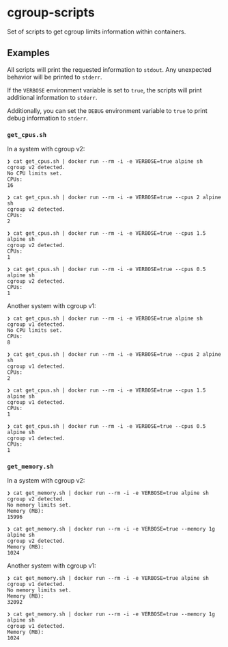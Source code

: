 # cgroup-scripts

Set of scripts to get cgroup limits information within containers.

## Examples

All scripts will print the requested information to `stdout`. Any unexpected behavior will be printed to `stderr`.

If the `VERBOSE` environment variable is set to `true`, the scripts will print additional information to `stderr`.

Additionally, you can set the `DEBUG` environment variable to `true` to print debug information to `stderr`.

### `get_cpus.sh`

In a system with cgroup v2:

```console
❯ cat get_cpus.sh | docker run --rm -i -e VERBOSE=true alpine sh
cgroup v2 detected.
No CPU limits set.
CPUs:
16

❯ cat get_cpus.sh | docker run --rm -i -e VERBOSE=true --cpus 2 alpine sh
cgroup v2 detected.
CPUs:
2

❯ cat get_cpus.sh | docker run --rm -i -e VERBOSE=true --cpus 1.5 alpine sh
cgroup v2 detected.
CPUs:
1

❯ cat get_cpus.sh | docker run --rm -i -e VERBOSE=true --cpus 0.5 alpine sh
cgroup v2 detected.
CPUs:
1
```

Another system with cgroup v1:

```console
❯ cat get_cpus.sh | docker run --rm -i -e VERBOSE=true alpine sh
cgroup v1 detected.
No CPU limits set.
CPUs:
8

❯ cat get_cpus.sh | docker run --rm -i -e VERBOSE=true --cpus 2 alpine sh
cgroup v1 detected.
CPUs:
2

❯ cat get_cpus.sh | docker run --rm -i -e VERBOSE=true --cpus 1.5 alpine sh
cgroup v1 detected.
CPUs:
1

❯ cat get_cpus.sh | docker run --rm -i -e VERBOSE=true --cpus 0.5 alpine sh
cgroup v1 detected.
CPUs:
1
```

### `get_memory.sh`

In a system with cgroup v2:

```console
❯ cat get_memory.sh | docker run --rm -i -e VERBOSE=true alpine sh
cgroup v2 detected.
No memory limits set.
Memory (MB):
15996

❯ cat get_memory.sh | docker run --rm -i -e VERBOSE=true --memory 1g alpine sh
cgroup v2 detected.
Memory (MB):
1024
```

Another system with cgroup v1:

```console
❯ cat get_memory.sh | docker run --rm -i -e VERBOSE=true alpine sh
cgroup v1 detected.
No memory limits set.
Memory (MB):
32092

❯ cat get_memory.sh | docker run --rm -i -e VERBOSE=true --memory 1g alpine sh
cgroup v1 detected.
Memory (MB):
1024
```
